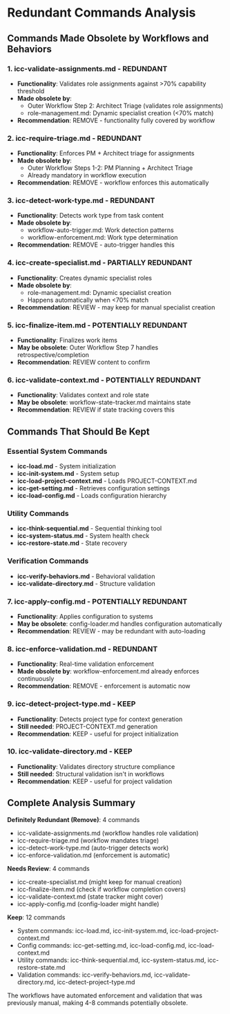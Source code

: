 # Redundant Commands Analysis

## Commands Made Obsolete by Workflows and Behaviors

### 1. **icc-validate-assignments.md** - REDUNDANT
- **Functionality**: Validates role assignments against >70% capability threshold
- **Made obsolete by**: 
  - Outer Workflow Step 2: Architect Triage (validates role assignments)
  - role-management.md: Dynamic specialist creation (<70% match)
- **Recommendation**: REMOVE - functionality fully covered by workflow

### 2. **icc-require-triage.md** - REDUNDANT
- **Functionality**: Enforces PM + Architect triage for assignments
- **Made obsolete by**:
  - Outer Workflow Steps 1-2: PM Planning + Architect Triage
  - Already mandatory in workflow execution
- **Recommendation**: REMOVE - workflow enforces this automatically

### 3. **icc-detect-work-type.md** - REDUNDANT
- **Functionality**: Detects work type from task content
- **Made obsolete by**:
  - workflow-auto-trigger.md: Work detection patterns
  - workflow-enforcement.md: Work type determination
- **Recommendation**: REMOVE - auto-trigger handles this

### 4. **icc-create-specialist.md** - PARTIALLY REDUNDANT
- **Functionality**: Creates dynamic specialist roles
- **Made obsolete by**:
  - role-management.md: Dynamic specialist creation
  - Happens automatically when <70% match
- **Recommendation**: REVIEW - may keep for manual specialist creation

### 5. **icc-finalize-item.md** - POTENTIALLY REDUNDANT
- **Functionality**: Finalizes work items
- **May be obsolete**: Outer Workflow Step 7 handles retrospective/completion
- **Recommendation**: REVIEW content to confirm

### 6. **icc-validate-context.md** - POTENTIALLY REDUNDANT  
- **Functionality**: Validates context and role state
- **May be obsolete**: workflow-state-tracker.md maintains state
- **Recommendation**: REVIEW if state tracking covers this

## Commands That Should Be Kept

### Essential System Commands
- **icc-load.md** - System initialization
- **icc-init-system.md** - System setup
- **icc-load-project-context.md** - Loads PROJECT-CONTEXT.md
- **icc-get-setting.md** - Retrieves configuration settings
- **icc-load-config.md** - Loads configuration hierarchy

### Utility Commands
- **icc-think-sequential.md** - Sequential thinking tool
- **icc-system-status.md** - System health check
- **icc-restore-state.md** - State recovery

### Verification Commands
- **icc-verify-behaviors.md** - Behavioral validation
- **icc-validate-directory.md** - Structure validation

### 7. **icc-apply-config.md** - POTENTIALLY REDUNDANT
- **Functionality**: Applies configuration to systems
- **May be obsolete**: config-loader.md handles configuration automatically
- **Recommendation**: REVIEW - may be redundant with auto-loading

### 8. **icc-enforce-validation.md** - REDUNDANT
- **Functionality**: Real-time validation enforcement  
- **Made obsolete by**: workflow-enforcement.md already enforces continuously
- **Recommendation**: REMOVE - enforcement is automatic now

### 9. **icc-detect-project-type.md** - KEEP
- **Functionality**: Detects project type for context generation
- **Still needed**: PROJECT-CONTEXT.md generation
- **Recommendation**: KEEP - useful for project initialization

### 10. **icc-validate-directory.md** - KEEP
- **Functionality**: Validates directory structure compliance
- **Still needed**: Structural validation isn't in workflows
- **Recommendation**: KEEP - useful for project validation

## Complete Analysis Summary

**Definitely Redundant (Remove)**: 4 commands
- icc-validate-assignments.md (workflow handles role validation)
- icc-require-triage.md (workflow mandates triage)
- icc-detect-work-type.md (auto-trigger detects work)
- icc-enforce-validation.md (enforcement is automatic)

**Needs Review**: 4 commands  
- icc-create-specialist.md (might keep for manual creation)
- icc-finalize-item.md (check if workflow completion covers)
- icc-validate-context.md (state tracker might cover)
- icc-apply-config.md (config-loader might handle)

**Keep**: 12 commands
- System commands: icc-load.md, icc-init-system.md, icc-load-project-context.md
- Config commands: icc-get-setting.md, icc-load-config.md, icc-load-context.md
- Utility commands: icc-think-sequential.md, icc-system-status.md, icc-restore-state.md
- Validation commands: icc-verify-behaviors.md, icc-validate-directory.md, icc-detect-project-type.md

The workflows have automated enforcement and validation that was previously manual, making 4-8 commands potentially obsolete.